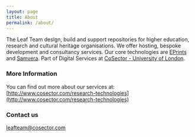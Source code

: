 ```yaml
---
layout: page
title: About
permalink: /about/
---
```


The Leaf Team design, build and support repositories for higher education, research and cultural heritage organisations. We offer hosting, bespoke development and consultancy services. Our core technologies are [EPrints](https://github.com/eprintsug) and [Samvera](http://samvera.org/). Part of Digital Services at [CoSector - University of London](http://cosector.com).

### More Information

You can find out more about our services at: [http://www.cosector.com/research-technologies](http://www.cosector.com/research-technologies)

### Contact us

[leafteam@cosector.com](mailto:leafteam@cosector.com)
